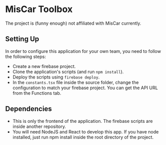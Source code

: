 # MisCar Toolbox
The project is (funny enough) not affiliated with MisCar currently.

## Setting Up
In order to configure this application for your own team, you need to follow the following steps:

- Create a new firebase project.
- Clone the application's scripts (and run `npm install`).
- Deploy the scripts using `firebase deploy`.
- In the `constants.tsx` file inside the source folder, change the configuration to match your firebase project. You can get the API URL from the Functions tab.

## Dependencies
- This is only the frontend of the application. The firebase scripts are inside another repository.
- You will need NodeJS and React to develop this app. If you have node installed, just run npm install inside the root directory of the project.                                
